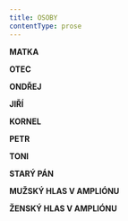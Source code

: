 ```yaml
---
title: OSOBY
contentType: prose
---
```


**MATKA**

**OTEC**

**ONDŘEJ**

**JIŘÍ**

**KORNEL**

**PETR**

**TONI**

**STARÝ PÁN**

**MUŽSKÝ HLAS V AMPLIÓNU**

**ŽENSKÝ HLAS V AMPLIÓNU**
